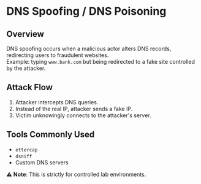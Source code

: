 # DNS Spoofing / DNS Poisoning

## Overview
DNS spoofing occurs when a malicious actor alters DNS records, redirecting users to fraudulent websites.  
Example: typing `www.bank.com` but being redirected to a fake site controlled by the attacker.

## Attack Flow
1. Attacker intercepts DNS queries.
2. Instead of the real IP, attacker sends a fake IP.
3. Victim unknowingly connects to the attacker's server.

## Tools Commonly Used
- `ettercap`
- `dsniff`
- Custom DNS servers

⚠️ **Note**: This is strictly for controlled lab environments.
